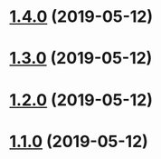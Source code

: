 # [1.4.0](https://github.com/vadzim/use-leaflet/compare/v1.3.0...v1.4.0) (2019-05-12)



# [1.3.0](https://github.com/vadzim/use-leaflet/compare/v1.2.0...v1.3.0) (2019-05-12)



# [1.2.0](https://github.com/vadzim/use-leaflet/compare/v1.1.0...v1.2.0) (2019-05-12)



# [1.1.0](https://github.com/vadzim/use-leaflet/compare/v1.0.0...v1.1.0) (2019-05-12)



